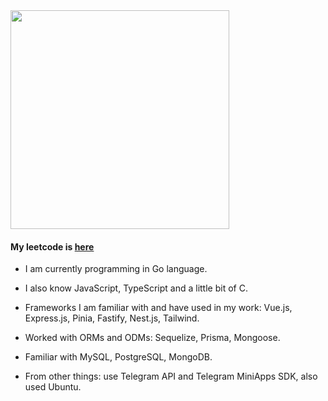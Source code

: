 <div style="width: 100%; dis">
<img src="https://mir-s3-cdn-cf.behance.net/project_modules/max_1200/06a22446366801.5851795421436.gif" width="350" style="margin: 0 auto"></img>
</div>

#### My leetcode is [here](https://leetcode.com/u/custerandgeronimo/)

- I am currently programming in Go language.
- I also know JavaScript, TypeScript and a little bit of C.

- Frameworks I am familiar with and have used in my work: Vue.js, Express.js, Pinia, Fastify, Nest.js, Tailwind.

- Worked with ORMs and ODMs: Sequelize, Prisma, Mongoose.

- Familiar with MySQL, PostgreSQL, MongoDB.

- From other things: use Telegram API and Telegram MiniApps SDK, also used Ubuntu.
